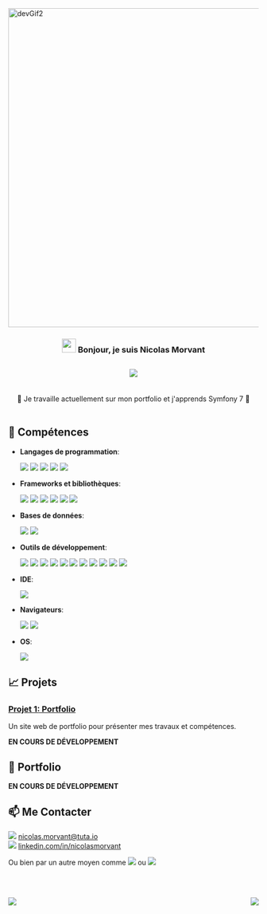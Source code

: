 <img src="https://cdn.dribbble.com/users/1233499/screenshots/3850691/web-development.gif" alt="devGif2" align="center" width="1000" height="640">

<h3 align="center">
  <img src="https://media.giphy.com/media/hvRJCLFzcasrR4ia7z/giphy.gif" width="28"> 
  Bonjour, je suis Nicolas Morvant
</h3>

<h2 align="center">
  <a href="https://git.io/typing-svg">
    <img src="https://readme-typing-svg.herokuapp.com?font=Fira+Code&duration=3000&pause=1000&center=true&vCenter=true&multiline=true&random=false&width=800&height=100&lines=Bienvenue+sur+mon+profil+GitHub+!;Je+suis+un+d%C3%A9veloppeur+passionn%C3%A9;et+enthousiaste+%C3%A0+l'id%C3%A9e+de+collaborer+%C3%A0+de+nouveaux+projets.">
  </a>
</h2>
<br/>
<div align="center">🔭 Je travaille actuellement sur mon portfolio et j'apprends Symfony 7 🌱</div> 
<br/>

## 🔧 Compétences

- **Langages de programmation**:  <br/>

  <img src="https://img.shields.io/badge/html5-E34F26?style=for-the-badge&logo=html5&logoColor=white"> 
  <img src="https://img.shields.io/badge/css-1572B6?style=for-the-badge&logo=css3&logoColor=white"> 
  <img src="https://img.shields.io/badge/JavaScript-323330?style=for-the-badge&logo=javascript&logoColor=F7DF1E"> 
  <img src="https://img.shields.io/badge/TypeScript-007ACC?style=for-the-badge&logo=typescript&logoColor=white"> 
  <img src="https://img.shields.io/badge/PHP-777BB4?style=for-the-badge&logo=php&logoColor=white">

- **Frameworks et bibliothèques**: <br/>

  <img src="https://img.shields.io/badge/react-61DAFB?style=for-the-badge&logo=react&logoColor=black"> 
  <img src="https://img.shields.io/badge/React_Router-CA4245?style=for-the-badge&logo=react-router&logoColor=white"> 
  <img src="https://img.shields.io/badge/Sass-CC6699?style=for-the-badge&logo=sass&logoColor=white"> 
  <img src="https://img.shields.io/badge/jquery-0769AD?style=for-the-badge&logo=jquery&logoColor=white">  
  <img src="https://img.shields.io/badge/bootstrap-7952B3?style=for-the-badge&logo=bootstrap&logoColor=white">
  <img src="https://img.shields.io/badge/symfony-000000?style=for-the-badge&logo=symfony&logoColor=white">

- **Bases de données**:  <br/>

  <img src="https://img.shields.io/badge/mysql-4479A1?style=for-the-badge&logo=mysql&logoColor=white"> <img src="https://img.shields.io/badge/mongoDB-47A248?style=for-the-badge&logo=MongoDB&logoColor=white">

- **Outils de développement**: <br/>

  <img src="https://img.shields.io/badge/fontawesome-339AF0?style=for-the-badge&logo=fontawesome&logoColor=white"> 

  <img src="https://img.shields.io/badge/node.js-339933?style=for-the-badge&logo=Node.js&logoColor=white"> 
  <img src="https://img.shields.io/badge/express-000000?style=for-the-badge&logo=express&logoColor=white"> 
  
  <img src="https://img.shields.io/badge/git-F05032?style=for-the-badge&logo=git&logoColor=white"> 
  <img src="https://img.shields.io/badge/Shell_Script-121011?style=for-the-badge&logo=gnu-bash&logoColor=white">
  
  <img src="https://img.shields.io/badge/eslint-3A33D1?style=for-the-badge&logo=eslint&logoColor=white"> 
  <img src="https://img.shields.io/badge/prettier-1A2C34?style=for-the-badge&logo=prettier&logoColor=F7BA3E">
  <img src="https://img.shields.io/badge/Markdown-000000?style=for-the-badge&logo=markdown&logoColor=white"> 

  <img src="https://img.shields.io/badge/Postman-FF6C37?style=for-the-badge&logo=postman&logoColor=white">
  <img src="https://img.shields.io/badge/Swagger-85EA2D?style=for-the-badge&logo=swagger&logoColor=black">
  
  <img src="https://img.shields.io/badge/Docker-2496ED?style=for-the-badge&logo=docker&logoColor=white">


- **IDE**: <br/>

  <img src="https://img.shields.io/badge/Visual_Studio_Code-0078D4?style=for-the-badge&logo=visual%20studio%20code&logoColor=white">

- **Navigateurs**: <br/>

  <img src="https://img.shields.io/badge/Firefox_Browser-FF7139?style=for-the-badge&logo=Firefox-Browser&logoColor=white"> <img src="https://img.shields.io/badge/Google_chrome-4285F4?style=for-the-badge&logo=Google-chrome&logoColor=white">

- **OS**:  <br/>

  <img src="https://img.shields.io/badge/Ubuntu-E95420?style=for-the-badge&logo=ubuntu&logoColor=white">

## 📈 Projets

### [Projet 1: Portfolio](https://github.com/nicolasmorvant/portfolio)
Un site web de portfolio pour présenter mes travaux et compétences.

__EN COURS DE DÉVELOPPEMENT__

## 📝 Portfolio
__EN COURS DE DÉVELOPPEMENT__

## 📫 Me Contacter

<img src="https://img.shields.io/badge/Tutanota-840010?style=for-the-badge&logo=Tutanota&logoColor=white"> [nicolas.morvant@tuta.io](mailto:nicolas.morvant@tuta.io) <br />
<img src="https://img.shields.io/badge/LinkedIn-0077B5?style=for-the-badge&logo=linkedin&logoColor=white"> [linkedin.com/in/nicolasmorvant](https://www.linkedin.com/in/nicolasmorvant/)

Ou bien par un autre moyen comme 
<img src="https://img.shields.io/badge/Zoom-2D8CFF?style=for-the-badge&logo=zoom&logoColor=white"> 
ou 
<img src="https://img.shields.io/badge/Discord-7289DA?style=for-the-badge&logo=discord&logoColor=white">

<br/><br/>

<img src="https://readme-typing-svg.herokuapp.com?font=Fira+Code&duration=3000&pause=1000&center=true&vCenter=true&multiline=true&random=false&width=1000&height=100&lines=Merci+de+visiter+mon+profil+!+;N'h%C3%A9sitez+pas+%C3%A0+explorer+mes+projets+;et+%C3%A0+me+contacter.">

<img src="https://img.shields.io/badge/Made%20with-Markdown-1f425f.svg" align="right">
